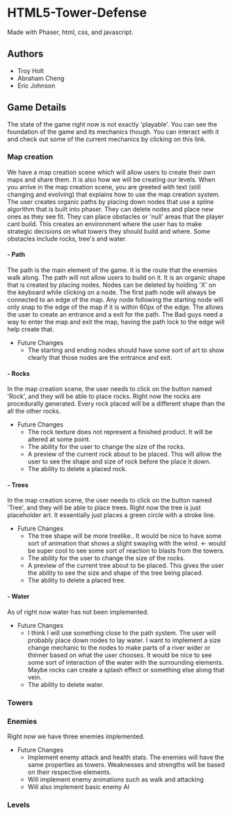 # HTML5-Tower-Defense
Made with Phaser, html, css, and javascript.

## Authors
  - Troy Holt
  - Abraham Cheng
  - Eric Johnson
  
## Game Details
The state of the game right now is not exactly 'playable'. You can see the foundation of the game and its mechanics though. You can interact with it and check out some of the current mechanics by clicking on this link. 

### Map creation
We have a map creation scene which will allow users to create their own maps and share them. It is also how we will be creating our levels. When you arrive in the map creation scene, you are greeted with text (still changing and evolving) that explains how to use the map creation system. The user creates organic paths by placing down nodes that use a spline algorithm that is built into phaser. They can delete nodes and place new ones as they see fit. They can place obstacles or 'null' areas that the player cant build. This creates an environment where the user has to make strategic decisions on what towers they should build and where. Some obstacles include rocks, tree's and water.

#### - Path
The path is the main element of the game. It is the route that the enemies walk along. The path will not allow users to build on it. It is an organic shape that is created by placing nodes. Nodes can be deleted by holding 'X' on the keyboard while clicking on a node. The first path node will always be connected to an edge of the map. Any node following the starting node will only snap to the edge of the map if it is within 60px of the edge. The allows the user to create an entrance and a exit for the path. The Bad guys need a way to enter the map and exit the map, having the path lock to the edge will help create that. 
- Future Changes
  - The starting and ending nodes should have some sort of art to show clearly that those nodes are the entrance and exit. 

#### - Rocks
In the map creation scene, the user needs to click on the button named 'Rock', and they will be able to place rocks. Right now the rocks are procedurally generated. Every rock placed will be a different shape than the all the other rocks.
- Future Changes
  - The rock texture does not represent a finished product. It will be altered at some point.
  - The ability for the user to change the size of the rocks.
  - A preview of the current rock about to be placed. This will allow the user to see the shape and size of rock before the place it down.
  - The ability to delete a placed rock.

#### - Trees
In the map creation scene, the user needs to click on the button named 'Tree', and they will be able to place trees. Right now the tree is just placeholder art. It essentially just places a green circle with a stroke line. 
- Future Changes
  - The tree shape will be more treelike.. It would be nice to have some sort of animation that shows a slight swaying with the wind. <- would be super cool to see some sort of reaction to blasts from the towers.
  - The ability for the user to change the size of the rocks.
  - A preview of the current tree about to be placed. This gives the user the ability to see the size and shape of the tree being placed. 
  - The ability to delete a placed tree.

#### - Water
As of right now water has not been implemented. 
- Future Changes
  - I think I will use something close to the path system. The user will probably place down nodes to lay water. I want to implement a size change mechanic to the nodes to make parts of a river wider or thinner based on what the user chooses. It would be nice to see some sort of interaction of the water with the surrounding elements. Maybe rocks can create a splash effect or something else along that vein.
  - The ability to delete water.

### Towers


### Enemies
Right now we have three enemies implemented. 
- Future Changes
  - Implement enemy attack and health stats. The enemies will have the same properties as towers. Weaknesses and strengths will be based on their respective elements.
  - Will implement enemy animations such as walk and attacking
  - Will also implement basic enemy AI


### Levels
